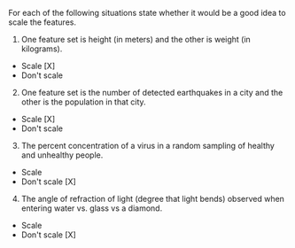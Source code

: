 
For each of the following situations state whether it would be a good idea to scale the features.

1. One feature set is height (in meters) and the other is weight (in kilograms).

- Scale [X]
- Don't scale

 2. One feature set is the number of detected earthquakes in a city and the other is the population in that city.

- Scale [X]
- Don't scale

 3. The percent concentration of a virus in a random sampling of healthy and unhealthy people.

- Scale 
- Don't scale [X]

 4. The angle of refraction of light (degree that light bends) observed when entering water vs. glass vs a diamond.

- Scale
- Don't scale [X]